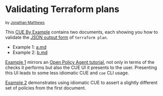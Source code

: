 # Validating Terraform plans
<sup>by [Jonathan Matthews](https://jonathanmatthews.com)</sup>

This
[CUE By Example](/README.md#cue-by-example)
contains two documents, each showing you how to validate the 
[JSON output form](https://developer.hashicorp.com/terraform/internals/json-format)
of `terraform plan`.

- Example 1: [a.md](a.md)
- Example 2: [b.md](b.md)

[Example 1](a.md) mirrors an
[Open Policy Agent tutorial](https://www.openpolicyagent.org/docs/latest/terraform/),
not only in terms of the checks it performs but also the CUE UI it presents to
the user. Presenting this UI leads to some less idiomatic CUE and `cue` CLI usage.

[Example 2](b.md) demonstrates using idiomatic CUE to assert a slightly
different set of policies from the first document.
